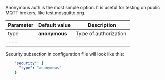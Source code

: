 
 
Anonymous auth is the most simple option. It is useful for testing on public MQTT brokers, like test.mosquitto.org.  


|**Parameter**|**Default value**|**Description**|
|:-|:-|-
| type               | **anonymous**                      | Type of authorization.      |
|---

Security subsection in configuration file will look like this: 

```yaml
    "security": {
      "type": "anonymous"
    }
```
